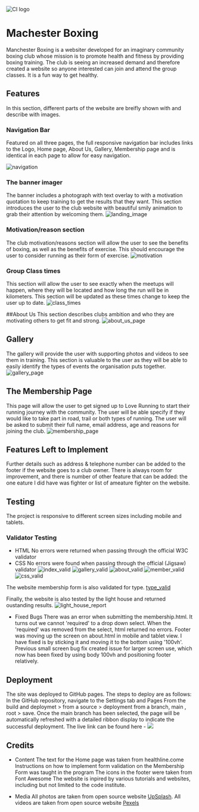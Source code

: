 ![CI logo](https://codeinstitute.s3.amazonaws.com/fullstack/ci_logo_small.png)

# Machester Boxing
Manchester Boxing is a websiter developed for an imaginary community boxing club whose mission is to promote health and fitness by providing boxing training. The club is seeing an increased demand and therefore created a website so anyone interested can join and attend the group classes. It is a fun way to get healthy. 

[](https://github.com/KhanRana/community_boxing_club/blob/main/assets/media/responsive.png)

## Features
In this section, different parts of the website are breifly shown with and describe with images.

### Navigation Bar 
Featured on all three pages, the full responsive navigation bar includes links to the Logo, Home page, About Us, Gallery, Membership page and is identical in each page to allow for easy navigation.

![navigation](https://github.com/KhanRana/community_boxing_club/blob/main/assets/media/navigation.png?raw=true)


### The banner imager
The banner includes a photograph with text overlay to with a motivation quotation to keep training to get the results that they want.
This section introduces the user to the club website with beautiful smily animation to grab their attention by welcoming them.
![landing_image](https://github.com/KhanRana/community_boxing_club/blob/main/assets/media/banner.png)

### Motivation/reason section
The club motivation/reasons section will allow the user to see the benefits of boxing, as well as the benefits of exercise.
This should encourage the user to consider running as their form of exercise.
![motivation](https://github.com/KhanRana/community_boxing_club/blob/main/assets/media/reasons.png?raw=true)


### Group Class times
This section will allow the user to see exactly when the meetups will happen, where they will be located and how long the run will be in kilometers.
This section will be updated as these times change to keep the user up to date.
![class_times](https://github.com/KhanRana/community_boxing_club/blob/main/assets/media/class_times.png)

##About Us
This section describes clubs ambition and who they are motivating others to get fit and strong.
![about_us_page](https://github.com/KhanRana/community_boxing_club/blob/main/assets/media/about.png)

## Gallery
The gallery will provide the user with supporting photos and videos to see them in training. 
This section is valuable to the user as they will be able to easily identify the types of events the organisation puts together.
![gallery_page](https://github.com/KhanRana/community_boxing_club/blob/main/assets/media/gallery.png)

## The Membership Page
This page will allow the user to get signed up to Love Running to start their running journey with the community. 
The user will be able specify if they would like to take part in road, trail or both types of running. The user will 
be asked to submit their full name, email address, age and reasons for joining the club.
![membership_page](https://github.com/KhanRana/community_boxing_club/blob/main/assets/media/membership.png)

## Features Left to Implement
Further details such as address & telephone number can be added to the footer if the website goes to a club owner.
There is always room for improvement, and there is number of other feature that can be added: the one eature I did 
have was fighter or list of ameature fighter on the website.

## Testing
The project is responsive to different screen sizes including mobile and tablets.

### Validator Testing
- HTML
No errors were returned when passing through the official W3C validator
- CSS
No errors were found when passing through the official (Jigsaw) validator
![index_valid](https://github.com/KhanRana/community_boxing_club/blob/main/assets/media/index_pass.png)
![gallery_valid](https://github.com/KhanRana/community_boxing_club/blob/main/assets/media/gallery_validated.png)
![about_valid](https://github.com/KhanRana/community_boxing_club/blob/main/assets/media/about_pass.png)
![member_valid](https://github.com/KhanRana/community_boxing_club/blob/main/assets/media/membership_validated.png)
![css_valid](https://github.com/KhanRana/community_boxing_club/blob/main/assets/media/css_validated.png)

The website membership form is also validated for type.
[type_valid](https://github.com/KhanRana/community_boxing_club/blob/main/assets/media/type_check.png)

Finally, the website is also tested by the light house and returned oustanding results.
![light_house_report](https://github.com/KhanRana/community_boxing_club/blob/main/assets/media/lighthouse_report.png)

- Fixed Bugs
There was an error when submitting the membership.html. It turns out we cannot 'required' to a drop down select. 
When the 'required' was removed from the select, html returned no errors.
Footer was moving up the screen on about.html in mobile and tablet view. I have fixed is by sticking it and moving it to the bottom using '100vh'.
Previous small screen bug fix created issue for larger screen use, which now has been fixed by using body 100vh and positioning footer relatively.

## Deployment
The site was deployed to GitHub pages. The steps to deploy are as follows:
In the GitHub repository, navigate to the Settings tab and Pages
From the build and deploymet > from a source > deployment from a branch, main , root > save.
Once the main branch has been selected, the page will be automatically refreshed with a detailed ribbon display to indicate the successful deployment.
The live link can be found here - ![](https://khanrana.github.io/community_boxing_club/)

## Credits
- Content
The text for the Home page was taken from healthline.come
Instructions on how to implement form validation on the Membership Form was taught in the program
The icons in the footer were taken from Font Awesome
The website is inpired by various tutorials and websites, including but not limited to the code institute.

- Media
All photos are taken from open source website [UpSplash](https://unsplash.com/images).
All videos are taken from open source website [Pexels](https://www.pexels.com/videos/)
